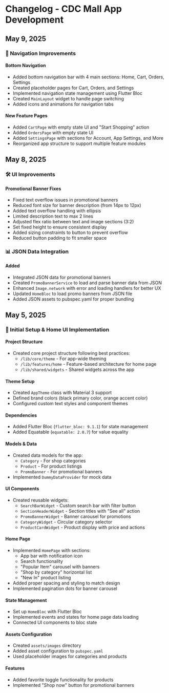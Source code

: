 # Changelog - CDC Mall App Development

## May 9, 2025

### 🧭 Navigation Improvements

#### Bottom Navigation

- Added bottom navigation bar with 4 main sections: Home, Cart, Orders, Settings
- Created placeholder pages for Cart, Orders, and Settings
- Implemented navigation state management using Flutter Bloc
- Created `MainLayout` widget to handle page switching
- Added icons and animations for navigation tabs

#### New Feature Pages

- Added `CartPage` with empty state UI and "Start Shopping" action
- Added `OrdersPage` with empty state UI
- Added `SettingsPage` with sections for Account, App Settings, and More
- Reorganized app structure to support multiple feature modules

## May 8, 2025

### 🛠️ UI Improvements

#### Promotional Banner Fixes

- Fixed text overflow issues in promotional banners
- Reduced font size for banner description (from 14px to 12px)
- Added text overflow handling with ellipsis
- Limited description text to max 2 lines
- Adjusted flex ratio between text and image sections (3:2)
- Set fixed height to ensure consistent display
- Added sizing constraints to button to prevent overflow
- Reduced button padding to fit smaller space

### 📊 JSON Data Integration

#### Added

- Integrated JSON data for promotional banners
- Created `PromoBannerService` to load and parse banner data from JSON
- Enhanced `Image.network` with error and loading handlers for better UX
- Updated `HomeBloc` to load promo banners from JSON file
- Added JSON assets to pubspec.yaml for proper bundling

## May 5, 2025

### 🚀 Initial Setup & Home UI Implementation

#### Project Structure

- Created core project structure following best practices:
  - `/lib/core/theme` - For app-wide theming
  - `/lib/features/home` - Feature-based architecture for home page
  - `/lib/shared/widgets` - Shared widgets across the app

#### Theme Setup

- Created `AppTheme` class with Material 3 support
- Defined brand colors (black primary color, orange accent color)
- Configured custom text styles and component themes

#### Dependencies

- Added Flutter Bloc (`flutter_bloc: 9.1.1`) for state management
- Added Equatable (`equatable: 2.0.7`) for value equality

#### Models & Data

- Created data models for the app:
  - `Category` - For shop categories
  - `Product` - For product listings
  - `PromoBanner` - For promotional banners
- Implemented `DummyDataProvider` for mock data

#### UI Components

- Created reusable widgets:
  - `SearchBarWidget` - Custom search bar with filter button
  - `SectionHeaderWidget` - Section titles with "See all" action
  - `PromoBannerWidget` - Banner carousel for promotions
  - `CategoryWidget` - Circular category selector
  - `ProductCardWidget` - Product display with price and actions

#### Home Page

- Implemented `HomePage` with sections:
  - App bar with notification icon
  - Search functionality
  - "Popular Item" carousel with banners
  - "Shop by category" horizontal list
  - "New In" product listing
- Added proper spacing and styling to match design
- Implemented pagination dots for banner carousel

#### State Management

- Set up `HomeBloc` with Flutter Bloc
- Implemented events and states for home page data loading
- Connected UI components to bloc state

#### Assets Configuration

- Created `assets/images` directory
- Added asset configuration to `pubspec.yaml`
- Used placeholder images for categories and products

#### Features

- Added favorite toggle functionality for products
- Implemented "Shop now" button for promotional banners
